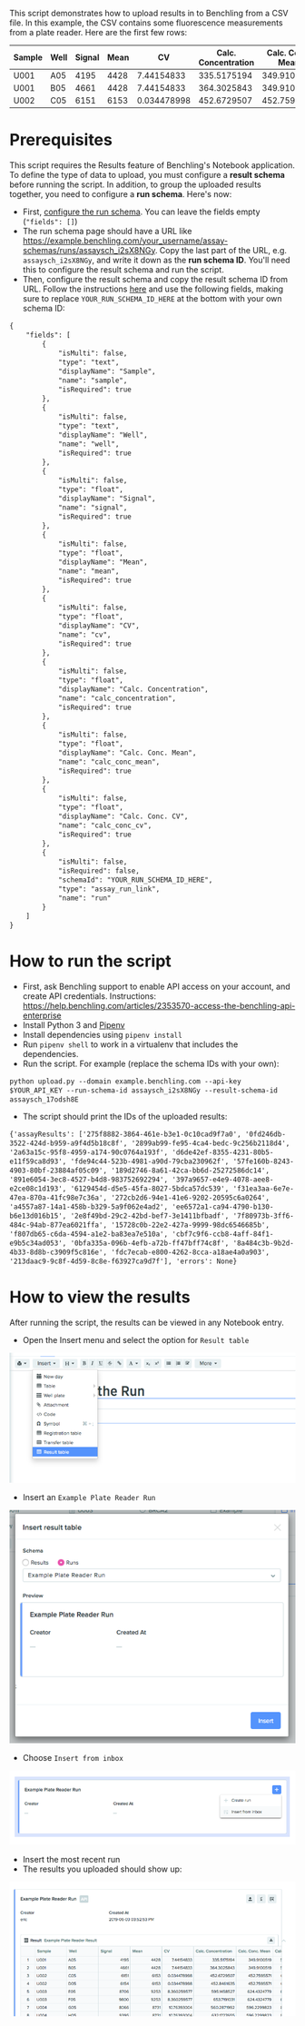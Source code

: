 This script demonstrates how to upload results in to Benchling from a CSV file. In this example, the CSV contains some fluorescence measurements from a plate reader. Here are the first few rows:

| Sample | Well | Signal | Mean | CV          | Calc. Concentration | Calc. Conc. Mean | Calc. Conc. CV |
| ------ | ---- | ------ | ---- | ----------- | ------------------- | ---------------- | -------------- |
| U001   | A05  | 4195   | 4428 | 7.44154833  | 335.5175194         | 349.9100519      | 5.816956229    |
| U001   | B05  | 4661   | 4428 | 7.44154833  | 364.3025843         | 349.9100519      | 5.816956229    |
| U002   | C05  | 6151   | 6153 | 0.034478998 | 452.6729507         | 452.7595571      | 0.027051867    |

# Prerequisites

This script requires the Results feature of Benchling's Notebook application. To define the type of data to upload, you must configure a **result schema** before running the script. In addition, to group the uploaded results together, you need to configure a **run schema**. Here's now:

- First, [configure the run schema](https://help.benchling.com/results-enterprise/configuration/configure-a-run-schema). You can leave the fields empty (`"fields": []`)
- The run schema page should have a URL like https://example.benchling.com/your_username/assay-schemas/runs/assaysch_i2sX8NGy. Copy the last part of the URL, e.g. `assaysch_i2sX8NGy`, and write it down as the **run schema ID**. You'll need this to configure the result schema and run the script.
- Then, configure the result schema and copy the result schema ID from URL. Follow the instructions [here](https://help.benchling.com/results-enterprise/configuration/configure-a-result-table) and use the following fields, making sure to replace `YOUR_RUN_SCHEMA_ID_HERE` at the bottom with your own schema ID:

```
{
    "fields": [
        {
            "isMulti": false,
            "type": "text",
            "displayName": "Sample",
            "name": "sample",
            "isRequired": true
        },
        {
            "isMulti": false,
            "type": "text",
            "displayName": "Well",
            "name": "well",
            "isRequired": true
        },
        {
            "isMulti": false,
            "type": "float",
            "displayName": "Signal",
            "name": "signal",
            "isRequired": true
        },
        {
            "isMulti": false,
            "type": "float",
            "displayName": "Mean",
            "name": "mean",
            "isRequired": true
        },
        {
            "isMulti": false,
            "type": "float",
            "displayName": "CV",
            "name": "cv",
            "isRequired": true
        },
        {
            "isMulti": false,
            "type": "float",
            "displayName": "Calc. Concentration",
            "name": "calc_concentration",
            "isRequired": true
        },
        {
            "isMulti": false,
            "type": "float",
            "displayName": "Calc. Conc. Mean",
            "name": "calc_conc_mean",
            "isRequired": true
        },
        {
            "isMulti": false,
            "type": "float",
            "displayName": "Calc. Conc. CV",
            "name": "calc_conc_cv",
            "isRequired": true
        },
        {
            "isMulti": false,
            "isRequired": false,
            "schemaId": "YOUR_RUN_SCHEMA_ID_HERE",
            "type": "assay_run_link",
            "name": "run"
        }
    ]
}
```

# How to run the script

- First, ask Benchling support to enable API access on your account, and create API credentials. Instructions: https://help.benchling.com/articles/2353570-access-the-benchling-api-enterprise
- Install Python 3 and [Pipenv](https://docs.pipenv.org/en/latest/)
- Install dependencies using `pipenv install`
- Run `pipenv shell` to work in a virtualenv that includes the dependencies.
- Run the script. For example (replace the schema IDs with your own):

```
python upload.py --domain example.benchling.com --api-key $YOUR_API_KEY --run-schema-id assaysch_i2sX8NGy --result-schema-id assaysch_17odsh8E
```

- The script should print the IDs of the uploaded results:

```
{'assayResults': ['275f8882-3864-461e-b3e1-0c10cad9f7a0', '0fd246db-3522-424d-b959-a9f4d5b18c8f', '2899ab99-fe95-4ca4-bedc-9c256b2118d4', '2a63a15c-95f8-4959-a174-90c0764a193f', 'd6de42ef-8355-4231-80b5-e11f59ca8d93', 'fde94c44-523b-4981-a90d-79cba230962f', '57fe160b-8243-4903-80bf-23884af05c09', '189d2746-8a61-42ca-bb6d-25272586dc14', '891e6054-3ec8-4527-b4d8-983752692294', '397a9657-e4e9-4078-aee8-e2ce08c1d193', '6129454d-d5e5-45fa-8027-5bdca57dc539', 'f31ea3aa-6e7e-47ea-870a-41fc98e7c36a', '272cb2d6-94e1-41e6-9202-20595c6a0264', 'a4557a87-14a1-458b-b329-5a9f062e4ad2', 'ee6572a1-ca94-4790-b130-b6e13d016b15', '2e8f49bd-29c2-42bd-bef7-3e1411bfbadf', '7f80973b-3ff6-484c-94ab-877ea6021ffa', '15728c0b-22e2-427a-9999-98dc6546685b', 'f807db65-c6da-4594-a1e2-ba83ea7e510a', 'cbf7c9f6-ccb8-4aff-84f1-e9b5c34ad053', '0bfa335a-096b-4efb-a72b-ff47bff74c8f', '8a484c3b-9b2d-4b33-8d8b-c3909f5c816e', 'fdc7ecab-e800-4262-8cca-a18ae4a0a903', '213daac9-9c8f-4d59-8c8e-f63927ca9d7f'], 'errors': None}
```

# How to view the results

After running the script, the results can be viewed in any Notebook entry.

- Open the Insert menu and select the option for `Result table`

![Result table](images/insert-result-table.png)

- Insert an `Example Plate Reader Run`

![Example Plate Reader Run](images/example-plate-reader-run.png)

- Choose `Insert from inbox`

![Insert from inbox](images/insert-from-inbox.png)

- Insert the most recent run
- The results you uploaded should show up:

![Results](images/results.png)
